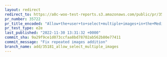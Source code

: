 ```yaml
---
layout: redirect
redirect_to: https://a8c-woo-test-reports.s3.amazonaws.com/public/pr/35722/e2e/index.html
pr_number: 35722
pr_title_encoded: "Allow+the+user+to+select+multiple+images+in+the+Media+Library"
pr_test_type: e2e
last_published: "2022-11-30 13:31:32 +0000"
commit_sha: 9a29f9ce1d073ccfaa8bd78702ab562b80e77411
commit_message: "Fix repeated images addition"
branch_name: add/35181_allow_select_multiple_images
---
```

